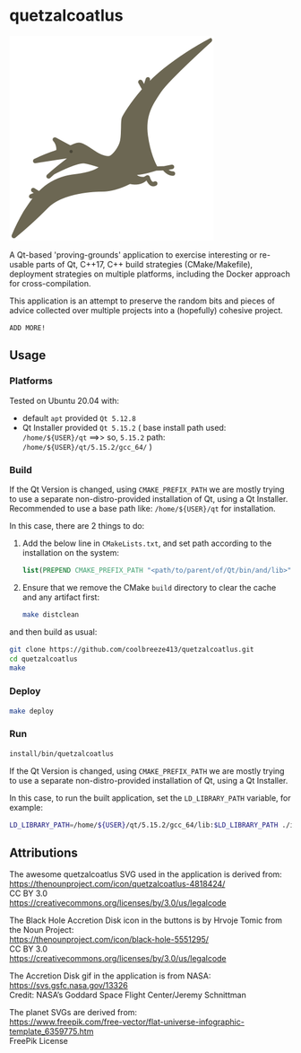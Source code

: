 # quetzalcoatlus

![Quetzalcoatlus](resources/images/quetzalcoatlus_flying_outline.svg "QuetzalCoatlus") 


A Qt-based 'proving-grounds' application to exercise interesting or re-usable parts of Qt, C++17, C++ build strategies (CMake/Makefile), deployment strategies on multiple platforms, including the Docker approach for cross-compilation.

This application is an attempt to preserve the random bits and pieces of advice collected over multiple projects into a (hopefully) cohesive project.

```
ADD MORE!
```


## Usage


### Platforms

Tested on Ubuntu 20.04 with:
- default `apt` provided `Qt 5.12.8`
- Qt Installer provided `Qt 5.15.2` ( base install path used: `/home/${USER}/qt` ==>> so, `5.15.2` path: `/home/${USER}/qt/5.15.2/gcc_64/` )


### Build

If the Qt Version is changed, using `CMAKE_PREFIX_PATH` we are mostly trying to use a separate non-distro-provided installation of Qt, using a Qt Installer.
Recommended to use a base path like: `/home/${USER}/qt` for installation.

In this case, there are 2 things to do:

1. Add the below line in `CMakeLists.txt`, and set path according to the installation on the system:

   ```cmake
   list(PREPEND CMAKE_PREFIX_PATH "<path/to/parent/of/Qt/bin/and/lib>")
   ```

2. Ensure that we remove the CMake `build` directory to clear the cache and any artifact first:
   
   ```bash
   make distclean
   ```

and then build as usual:

```bash
git clone https://github.com/coolbreeze413/quetzalcoatlus.git
cd quetzalcoatlus
make
```


### Deploy
```bash
make deploy
```


### Run
```bash
install/bin/quetzalcoatlus
```

If the Qt Version is changed, using `CMAKE_PREFIX_PATH` we are mostly trying to use a separate non-distro-provided installation of Qt, using a Qt Installer.

In this case, to run the built application, set the `LD_LIBRARY_PATH` variable, for example:

```bash
LD_LIBRARY_PATH=/home/${USER}/qt/5.15.2/gcc_64/lib:$LD_LIBRARY_PATH ./install/bin/squintymongrel
```


## Attributions

The awesome quetzalcoatlus SVG used in the application is derived from:  
https://thenounproject.com/icon/quetzalcoatlus-4818424/  
CC BY 3.0  
https://creativecommons.org/licenses/by/3.0/us/legalcode  


The Black Hole Accretion Disk icon in the buttons is by Hrvoje Tomic from the Noun Project:  
https://thenounproject.com/icon/black-hole-5551295/  
CC BY 3.0  
https://creativecommons.org/licenses/by/3.0/us/legalcode  


The Accretion Disk gif in the application is from NASA:  
https://svs.gsfc.nasa.gov/13326  
Credit: NASA’s Goddard Space Flight Center/Jeremy Schnittman  


The planet SVGs are derived from:  
https://www.freepik.com/free-vector/flat-universe-infographic-template_6359775.htm  
FreePik License
